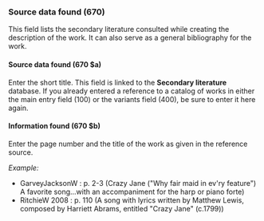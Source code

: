 ### Source data found (670)

This field lists the secondary literature consulted while creating the description of the work. It can also serve as a general bibliography for the work.

#### Source data found (670 $a)

Enter the short title. This field is linked to the **Secondary literature** database. If you already entered a reference to a catalog of works in either the main entry field (100) or the variants field (400), be sure to enter it here again.

#### Information found (670 $b)

Enter the page number and the title of the work as given in the reference source.

_Example:_
- GarveyJacksonW : p. 2-3 (Crazy Jane ("Why fair maid in ev'ry feature") A favorite song...with an accompaniment for the harp or piano forte)
- RitchieW 2008 : p. 110 (A song with lyrics written by Matthew Lewis, composed by Harriett Abrams, entitled "Crazy Jane" (c.1799))
